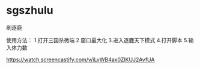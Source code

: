 # sgszhulu
刷逐鹿

使用方法：
1.打开三国杀微端
2.窗口最大化
3.进入逐鹿天下模式
4.打开脚本
5.输入体力数

https://watch.screencastify.com/v/iLvWB4ax0ZlKUJ2AvfUA
